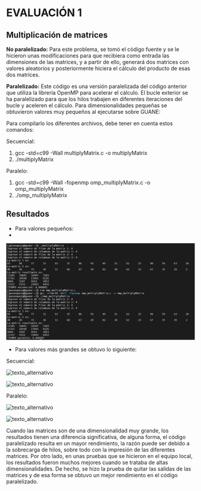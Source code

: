 # EVALUACIÓN 1 

## Multiplicación de matrices
**No paralelizado:** Para este problema, se tomó el código fuente y se le hicieron unas modificaciones para que recibiera como entrada las dimensiones de las matrices, y a partir de ello, generará dos matrices con valores aleatorios y posteriormente hiciera el cálculo del producto de esas dos matrices.
  
**Paralelizado:** Este código es una versión paralelizada del código anterior que utiliza la librería OpenMP para acelerar el cálculo. El bucle exterior se ha paralelizado para que los hilos trabajen en diferentes iteraciones del bucle y aceleren el cálculo.
Para dimensionalidades pequeñas se obtuvieron valores muy pequeños al ejecutarse sobre GUANE:

Para compilarlo los diferentes archivos, debe tener en cuenta estos comandos: 

Secuencial: 
1) gcc -std=c99 -Wall multiplyMatrix.c -o multiplyMatrix
2) ./multiplyMatrix


Paralelo: 
1) gcc -std=c99 -Wall -fopenmp omp_multiplyMatrix.c -o omp_multiplyMatrix
2) ./omp_multiplyMatrix


## Resultados
- Para valores pequeños:
- 
![texto_alternativo](https://github.com/gysselis40/IntroPP2192941/blob/main/OpenMP_2/Im%C3%A1genes/valores%20peque%C3%B1os.png)

- Para valores más grandes se obtuvo lo siguiente: 

Secuencial: 

![texto_alternativo](https://github.com/gysselis40/IntroPP2192941/blob/main/OpenMP_2/Im%C3%A1genes/val%20alto%20no.png)


![texto_alternativo](https://github.com/gysselis40/IntroPP2192941/blob/main/OpenMP_2/Im%C3%A1genes/result%20alto%20no.png)

Paralelo: 

![texto_alternativo](https://github.com/gysselis40/IntroPP2192941/blob/main/OpenMP_2/Im%C3%A1genes/alto%20par.png)


![texto_alternativo](https://github.com/gysselis40/IntroPP2192941/blob/main/OpenMP_2/Im%C3%A1genes/result%20alto%20par.png)

Cuando las matrices son de una dimensionalidad muy grande, los resultados tienen una diferencia significativa, de alguna forma, el código paralelizado resulta en un mayor rendimiento, la razón puede ser debido a la sobrecarga de hilos, sobre todo con la impresión de las diferentes matrices. 
Por otro lado, en unas pruebas que se hicieron en el equipo local, los resultados fueron muchos mejores cuando se trataba de altas dimensionalidades. De hecho, se hizo la prueba de quitar las salidas de las matrices y de esa forma se obtuvo un mejor rendimiento en el código paralelizado.






